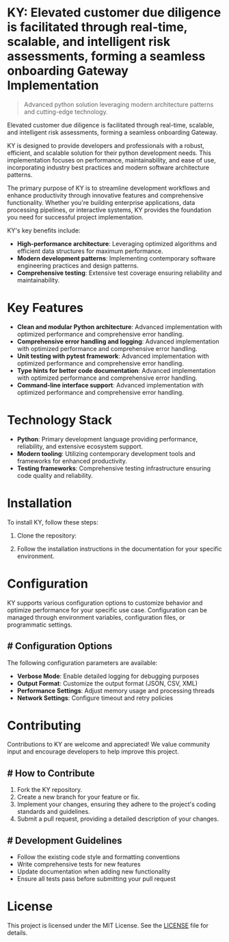 <!-- fallback_KY_20251002192403_11869 -->

# KY: Elevated customer due diligence is facilitated through real-time, scalable, and intelligent risk assessments, forming a seamless onboarding Gateway Implementation
> Advanced python solution leveraging modern architecture patterns and cutting-edge technology.

Elevated customer due diligence is facilitated through real-time, scalable, and intelligent risk assessments, forming a seamless onboarding Gateway.

KY is designed to provide developers and professionals with a robust, efficient, and scalable solution for their python development needs. This implementation focuses on performance, maintainability, and ease of use, incorporating industry best practices and modern software architecture patterns.

The primary purpose of KY is to streamline development workflows and enhance productivity through innovative features and comprehensive functionality. Whether you're building enterprise applications, data processing pipelines, or interactive systems, KY provides the foundation you need for successful project implementation.

KY's key benefits include:

* **High-performance architecture**: Leveraging optimized algorithms and efficient data structures for maximum performance.
* **Modern development patterns**: Implementing contemporary software engineering practices and design patterns.
* **Comprehensive testing**: Extensive test coverage ensuring reliability and maintainability.

# Key Features

* **Clean and modular Python architecture**: Advanced implementation with optimized performance and comprehensive error handling.
* **Comprehensive error handling and logging**: Advanced implementation with optimized performance and comprehensive error handling.
* **Unit testing with pytest framework**: Advanced implementation with optimized performance and comprehensive error handling.
* **Type hints for better code documentation**: Advanced implementation with optimized performance and comprehensive error handling.
* **Command-line interface support**: Advanced implementation with optimized performance and comprehensive error handling.

# Technology Stack

* **Python**: Primary development language providing performance, reliability, and extensive ecosystem support.
* **Modern tooling**: Utilizing contemporary development tools and frameworks for enhanced productivity.
* **Testing frameworks**: Comprehensive testing infrastructure ensuring code quality and reliability.

# Installation

To install KY, follow these steps:

1. Clone the repository:


2. Follow the installation instructions in the documentation for your specific environment.

# Configuration

KY supports various configuration options to customize behavior and optimize performance for your specific use case. Configuration can be managed through environment variables, configuration files, or programmatic settings.

## # Configuration Options

The following configuration parameters are available:

* **Verbose Mode**: Enable detailed logging for debugging purposes
* **Output Format**: Customize the output format (JSON, CSV, XML)
* **Performance Settings**: Adjust memory usage and processing threads
* **Network Settings**: Configure timeout and retry policies

# Contributing

Contributions to KY are welcome and appreciated! We value community input and encourage developers to help improve this project.

## # How to Contribute

1. Fork the KY repository.
2. Create a new branch for your feature or fix.
3. Implement your changes, ensuring they adhere to the project's coding standards and guidelines.
4. Submit a pull request, providing a detailed description of your changes.

## # Development Guidelines

* Follow the existing code style and formatting conventions
* Write comprehensive tests for new features
* Update documentation when adding new functionality
* Ensure all tests pass before submitting your pull request

# License

This project is licensed under the MIT License. See the [LICENSE](https://github.com/mpermar082/KY/blob/main/LICENSE) file for details.
